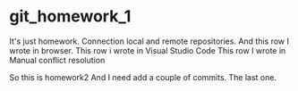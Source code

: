 # git_homework_1
It's just homework. Connection local and remote repositories.
And this row I wrote in browser.
This row i wrote in Visual Studio Code
This row I wrote in Manual conflict resolution

So this is homework2
And I need add a couple of commits.
The last one.